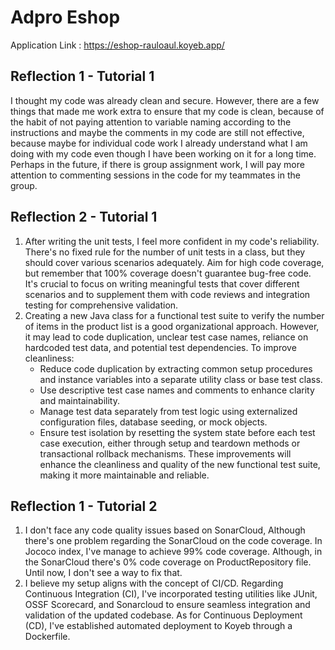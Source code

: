 # Adpro Eshop
Application Link : https://eshop-rauloaul.koyeb.app/

## Reflection 1 - Tutorial 1

I thought my code was already clean and secure. However, there are a few things that made me work extra to ensure that 
my code is clean, because of the habit of not paying attention to variable naming according to the instructions and 
maybe the comments in my code are still not effective, because maybe for individual code work I already understand 
what I am doing with my code even though I have been working on it for a long time. Perhaps in the future, if there 
is group assignment work, I will pay more attention to commenting sessions in the code for my teammates in the group.

## Reflection 2 - Tutorial 1

1. After writing the unit tests, I feel more confident in my code's reliability. There's no fixed rule for the number of unit tests in a class, but they should cover various scenarios adequately. Aim for high code coverage, but remember that 100% coverage doesn't guarantee bug-free code. It's crucial to focus on writing meaningful tests that cover different scenarios and to supplement them with code reviews and integration testing for comprehensive validation.
2. Creating a new Java class for a functional test suite to verify the number of items in the product list is a good organizational approach. However, it may lead to code duplication, unclear test case names, reliance on hardcoded test data, and potential test dependencies. To improve cleanliness:
   - Reduce code duplication by extracting common setup procedures and instance variables into a separate utility class or base test class.
   - Use descriptive test case names and comments to enhance clarity and maintainability.
   - Manage test data separately from test logic using externalized configuration files, database seeding, or mock objects.
   - Ensure test isolation by resetting the system state before each test case execution, either through setup and teardown methods or transactional rollback mechanisms. These improvements will enhance the cleanliness and quality of the new functional test suite, making it more maintainable and reliable.
   
## Reflection 1 - Tutorial 2
1. I don't face any code quality issues based on SonarCloud, Although there's one problem regarding the SonarCloud on the code coverage. In Jococo index, I've manage to achieve 99% code coverage. Although, in the SonarCloud there's 0% code coverage on ProductRepository file. Until now, I don't see a way to fix that.
2. I believe my setup aligns with the concept of CI/CD. Regarding Continuous Integration (CI), I've incorporated testing utilities like JUnit, OSSF Scorecard, and Sonarcloud to ensure seamless integration and validation of the updated codebase. As for Continuous Deployment (CD), I've established automated deployment to Koyeb through a Dockerfile.